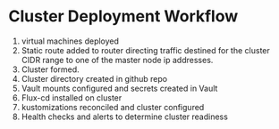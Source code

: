 # Cluster Deployment Workflow

1. virtual machines deployed
2. Static route added to router directing traffic destined for the cluster CIDR range to one of the master node ip addresses.
3. Cluster formed.
4. Cluster directory created in github repo
5. Vault mounts configured and secrets created in Vault
6. Flux-cd installed on cluster
7. kustomizations reconciled and cluster configured
8. Health checks and alerts to determine cluster readiness 